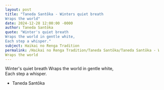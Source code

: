 ```yaml
---
layout: post
title: "Taneda Santōka - Winters quiet breath
Wraps the world"
date: 2024-12-28 12:00:00 -0000
author: Taneda Santōka
quote: "Winter's quiet breath
Wraps the world in gentle white,  
Each step a whisper."
subject: Haikai no Renga Tradition
permalink: /Haikai no Renga Tradition/Taneda Santōka/Taneda Santōka - Winters quiet breath
Wraps the world
---
```


Winter's quiet breath
Wraps the world in gentle white,  
Each step a whisper.

- Taneda Santōka
